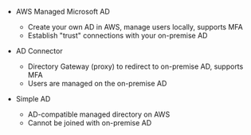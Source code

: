 - AWS Managed Microsoft AD

  - Create your own AD in AWS, manage users locally, supports MFA
  - Establish "trust" connections with your on-premise AD

- AD Connector

  - Directory Gateway (proxy) to redirect to on-premise AD, supports MFA
  - Users are managed on the on-premise AD

- Simple AD
  - AD-compatible managed directory on AWS
  - Cannot be joined with on-premise AD
